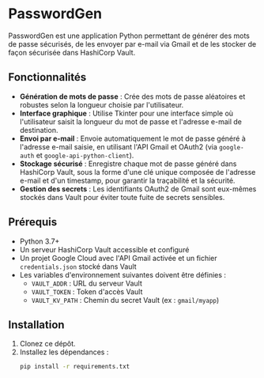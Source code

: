 # PasswordGen

PasswordGen est une application Python permettant de générer des mots de passe sécurisés, de les envoyer par e-mail via Gmail et de les stocker de façon sécurisée dans HashiCorp Vault.

## Fonctionnalités

- **Génération de mots de passe** : Crée des mots de passe aléatoires et robustes selon la longueur choisie par l'utilisateur.
- **Interface graphique** : Utilise Tkinter pour une interface simple où l'utilisateur saisit la longueur du mot de passe et l'adresse e-mail de destination.
- **Envoi par e-mail** : Envoie automatiquement le mot de passe généré à l'adresse e-mail saisie, en utilisant l'API Gmail et OAuth2 (via `google-auth` et `google-api-python-client`).
- **Stockage sécurisé** : Enregistre chaque mot de passe généré dans HashiCorp Vault, sous la forme d'une clé unique composée de l'adresse e-mail et d'un timestamp, pour garantir la traçabilité et la sécurité.
- **Gestion des secrets** : Les identifiants OAuth2 de Gmail sont eux-mêmes stockés dans Vault pour éviter toute fuite de secrets sensibles.

## Prérequis

- Python 3.7+
- Un serveur HashiCorp Vault accessible et configuré
- Un projet Google Cloud avec l'API Gmail activée et un fichier `credentials.json` stocké dans Vault
- Les variables d'environnement suivantes doivent être définies :
  - `VAULT_ADDR` : URL du serveur Vault
  - `VAULT_TOKEN` : Token d'accès Vault
  - `VAULT_KV_PATH` : Chemin du secret Vault (ex : `gmail/myapp`)

## Installation

1. Clonez ce dépôt.
2. Installez les dépendances :
   ```sh
   pip install -r requirements.txt
   ```
